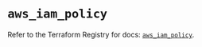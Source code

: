 # `aws_iam_policy`

Refer to the Terraform Registry for docs: [`aws_iam_policy`](https://registry.terraform.io/providers/hashicorp/aws/6.3.0/docs/resources/iam_policy).
